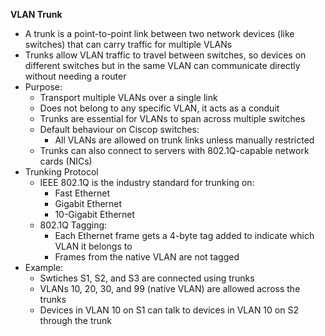 **VLAN Trunk**
- A trunk is a point-to-point link between two network devices (like switches) that can carry traffic for multiple VLANs
- Trunks allow VLAN traffic to travel between switches, so devices on different switches but in the same VLAN can communicate directly without needing a router
- Purpose:
	- Transport multiple VLANs over a single link
	- Does not belong to any specific VLAN, it acts as a conduit
	- Trunks are essential for VLANs to span across multiple switches
	- Default behaviour on Ciscop switches:
		- All VLANs are allowed on trunk links unless manually restricted
	- Trunks can also connect to servers with 802.1Q-capable network cards (NICs)
- Trunking Protocol
	- IEEE 802.1Q is the industry standard for trunking on:
		- Fast Ethernet
		- Gigabit Ethernet
		- 10-Gigabit Ethernet
	- 802.1Q Tagging:
		- Each Ethernet frame gets a 4-byte tag added to indicate which VLAN it belongs to
		- Frames from the native VLAN are not tagged
- Example:
	- Swtiches S1, S2, and S3 are connected using trunks
	- VLANs 10, 20, 30, and 99 (native VLAN) are allowed across the trunks
	- Devices in VLAN 10 on S1 can talk to devices in VLAN 10 on S2 through the trunk